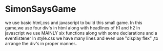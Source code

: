 # SimonSaysGame
we use basic html,css and javascript to build this small game.
In this game,we use four div's in html along with headlines of h1 and h2
In javascript we use MAINLY six functions along with some declarations and a eventlistener
In style.css we have many lines and even use "display flex" ,to arrange the div's in proper manner..
